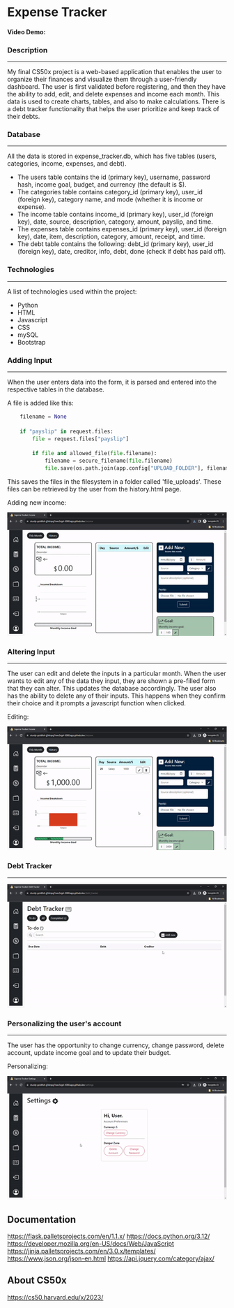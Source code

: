 # Expense Tracker
#### Video Demo:  <URL HERE>
### Description
***
My final CS50x project is a web-based application that enables the user to organize their finances and visualize them through a user-friendly dashboard. The user is first validated before registering, and then they have the ability to add, edit, and delete expenses and income each month. This data is used to create charts, tables, and also to make calculations. There is a debt tracker functionality that helps the user prioritize and keep track of their debts.

### Database
***
All the data is stored in expense_tracker.db, which has five tables (users, categories, income, expenses, and debt).

- The users table contains the id (primary key), username, password hash, income goal, budget, and currency (the default is $).
- The categories table contains category_id (primary key), user_id (foreign key), category name, and mode (whether it is income or expense).
- The income table contains income_id (primary key), user_id (foreign key), date, source, description, category, amount, payslip, and time.
- The expenses table contains expenses_id (primary key), user_id (foreign key), date, item, description, category, amount, receipt, and time.
- The debt table contains the following: debt_id (primary key), user_id (foreign key), date, creditor, info, debt, done (check if debt has paid off).

### Technologies
***
A list of technologies used within the project:
* Python
* HTML
* Javascript
* CSS
* mySQL
* Bootstrap

### Adding Input
***
When the user enters data into the form, it is parsed and entered into the respective tables in the database.

A file is added like this:

```python
    filename = None

    if "payslip" in request.files:
        file = request.files["payslip"]

        if file and allowed_file(file.filename):
            filename = secure_filename(file.filename)
            file.save(os.path.join(app.config["UPLOAD_FOLDER"], filename))
```

This saves the files in the filesystem in a folder called 'file_uploads'. These files can be retrieved by the user from the history.html page.


Adding new income:

![New input](GIF/input.gif)


### Altering Input
***
The user can edit and delete the inputs in a particular month.
When the user wants to edit any of the data they input, they are shown a pre-filled form that they can alter. This updates the database accordingly.
The user also has the ability to delete any of their inputs. This happens when they confirm their choice and it prompts a javascript function when clicked.

Editing:

![Editing](GIF/edit.gif)

### Debt Tracker
***

![Debt Tracker](GIF/debt.gif)

### Personalizing the user's account
***
The user has the opportunity to change currency, change password, delete account, update income goal and to update their budget.

Personalizing:

![Peronalize](GIF/personalize.gif)

## Documentation
https://flask.palletsprojects.com/en/1.1.x/
https://docs.python.org/3.12/
https://developer.mozilla.org/en-US/docs/Web/JavaScript
https://jinja.palletsprojects.com/en/3.0.x/templates/
https://www.json.org/json-en.html
https://api.jquery.com/category/ajax/


## About CS50x
https://cs50.harvard.edu/x/2023/
